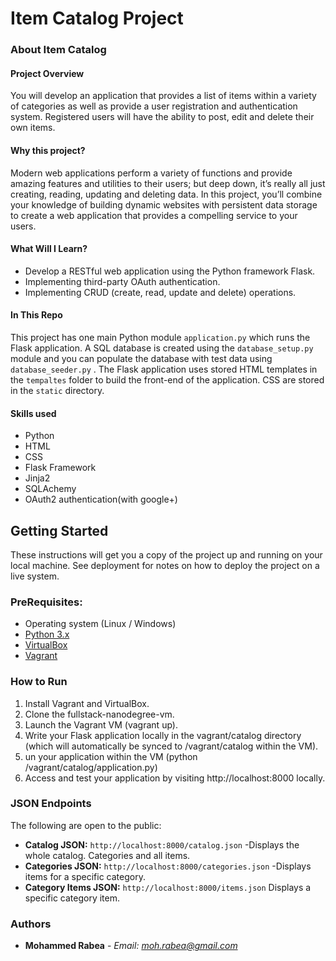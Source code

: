 
# Item Catalog Project

### About Item Catalog
#### Project Overview

You will develop an application that provides a list of items within a variety of categories as well as provide a user registration and authentication system. Registered users will have the ability to post, edit and delete their own items.

#### Why this project?

Modern web applications perform a variety of functions and provide amazing features and utilities to their users; but deep down, it’s really all just creating, reading, updating and deleting data. In this project, you’ll combine your knowledge of building dynamic websites with persistent data storage to create a web application that provides a compelling service to your users.

#### What Will I Learn?

* Develop a RESTful web application using the Python framework Flask.
* Implementing third-party OAuth authentication.
* Implementing CRUD (create, read, update and delete) operations.

#### In This Repo

This project has one main Python module `application.py` which runs the Flask application. A SQL database is created using the `database_setup.py` module and you can populate the database with test data using `database_seeder.py` . The Flask application uses stored HTML templates in the `tempaltes` folder to build the front-end of the application. CSS are stored in the `static` directory.


#### Skills used
* Python
* HTML
* CSS
* Flask Framework
* Jinja2
* SQLAchemy
* OAuth2 authentication(with google+)

## Getting Started

These instructions will get you a copy of the project up and running on your local machine. See deployment for notes on how to deploy the project on a live system.

### PreRequisites:

* Operating system (Linux / Windows)
* [Python 3.x](https://www.python.org/)
* [VirtualBox](https://www.virtualbox.org/)
* [Vagrant](https://www.vagrantup.com/)

### How to Run

1. Install Vagrant and VirtualBox.
2. Clone the fullstack-nanodegree-vm.
3. Launch the Vagrant VM (vagrant up).
4. Write your Flask application locally in the vagrant/catalog directory (which will automatically be synced to /vagrant/catalog within the VM).
5. un your application within the VM (python /vagrant/catalog/application.py)
6. Access and test your application by visiting http://localhost:8000 locally.


### JSON Endpoints

The following are open to the public:
* **Catalog JSON:** `http://localhost:8000/catalog.json` -Displays the whole catalog. Categories and all items.
* **Categories JSON:** `http://localhost:8000/categories.json` -Displays items for a specific category.
* **Category Items JSON:** `http://localhost:8000/items.json` Displays a specific category item.


### Authors

* **Mohammed Rabea** - *Email: moh.rabea@gmail.com* 





